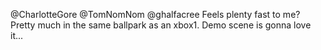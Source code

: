 @CharlotteGore @TomNomNom @ghalfacree Feels plenty fast to me? Pretty much in the same ballpark as an xbox1. Demo scene is gonna love it...